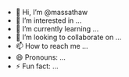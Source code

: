 - 👋 Hi, I’m @massathaw
- 👀 I’m interested in ...
- 🌱 I’m currently learning ...
- 💞️ I’m looking to collaborate on ...
- 📫 How to reach me ...
- 😄 Pronouns: ...
- ⚡ Fun fact: ...

<!---
massathaw/massathaw is a ✨ special ✨ repository because its `README.md` (this file) appears on your GitHub profile.
You can click the Preview link to take a look at your changes.
--->
